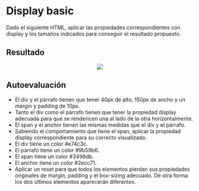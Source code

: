 # Display basic

Dado el siguiente HTML, aplicar las propiedades correspondientes con display y los tamaños indicados para conseguir el resultado propuesto.

**Resultado**
---

<div align="center"><img src="../../../../README/display-basic.png"/></div>

**Autoevaluación**
---

- El div y el párrafo tienen que tener 40px de alto, 150px de ancho y un margin y padding de 10px.
- Tanto el div como el párrafo tienen que tener la propiedad display adecuada para que se rendericen una al lado de la otra horizontalmente.
- El span y el anchor tienen las mismas medidas que el div y el párrafo.
- Sabiendo el comportamiento que tiene el span, aplicar la propiedad display correspondiente para su correcto visualizado.
- El div tiene un color #e74c3c.
- El párrafo tiene un color #9b59b6.
- El span tiene un color #3498db.
- El anchor tiene un color #2ecc71.
- Aplicar un reset para que todos los elementos pierdan sus propiedades originales de margin, padding y el box-sizing adecuado. De otra forma los dos últimos elementos aparecerán diferentes.